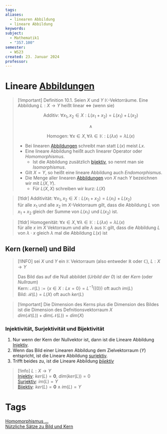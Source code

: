 ```yaml
---
tags: 
aliases:
  - linearen Abbildung
  - lineare Abbildung
keywords: 
subject:
  - Mathematik1
  - "357.100"
semester:
  - WS23
created: 23. Januar 2024
professor:
---
```

 

# Lineare [Abbildungen](Abbild.md)

> [!important] Definition 10.1. Seien $X$ und $Y$ $\mathbb{K}$-Vektorräume. Eine Abbildung $L: X \rightarrow Y$ heißt linear $\Longleftrightarrow$ (wenn sie)
>
> $$\text{Additiv: }\forall x_1, x_2 \in X: L\left(x_1+x_2\right)=L\left(x_1\right)+L\left(x_2\right)$$
>
> $$\wedge$$
>
> $$\text{Homogen: }\forall x \in X ,\forall \lambda \in \mathbb{K}: L(\lambda x)=\lambda L(x)$$
>
> - Bei linearen [Abbildungen](Abbild.md) schreibt man statt $L(x)$ meist $L x$.
> - Eine lineare Abbildung heißt auch linearer Operator oder *Homomorphismus*.
> 	- Ist die Abbildung zusätzlich [bijektiv](Abbild.md), so nennt man sie *Isomorphismus*.
> - Gilt $X=Y$, so heißt eine lineare Abbildung auch *Endomorphismus*.
> - Die Menge aller linearen [Abbildungen](Abbild.md) von $X$ nach $Y$ bezeichnen wir mit $L(X, Y)$.
> 	- Für $L(X, X)$ schreiben wir kurz: $L(X)$

> [!tldr] Additivität: $\forall x_1, x_2 \in X: L\left(x_1+x_2\right)=L\left(x_1\right)+L\left(x_2\right)$  
> für alle $x_{1}$ und alle $x_{2}$ im $X$-Vektorraum gilt, dass die Abbildung $L$ von $x_{1}+x_{2}$ gleich der Summe von $L(x_{1})$ und $L(x_{2})$ ist.

> [!tldr] Homogenität: $\forall x \in X, \forall \lambda \in \mathbb{K}: L(\lambda x)=\lambda L(x)$  
> für alle $x$ im $X$ Vektorraum und alle $\lambda$ aus $\mathbb{K}$ gilt, dass die Abbildung $L$ von $\lambda \cdot x$ gleich $\lambda$ mal die Abbildung $L(x)$ ist

## Kern (kernel) und Bild

> [!INFO] sei $X$ und $Y$ ein $\mathbb{K}$ Vektorraum (also entweder $\mathbb{R}$ oder $\mathbb{C}$), $L: X \to Y$
> 
> Das Bild das auf die Null abbildet (*Urbild der $0$*) ist der *Kern* (oder *Nullraum*)  
> Kern: $\mathcal{N}(L):=\{x \in X: L x=0\}=L^{-1}(\{0\})$ oft auch $im(L)$  
> Bild: $\mathcal{R}(L)= L(X)$ oft auch $ker(L)$

>[!important] Die Dimension des Kerns plus die Dimension des Bildes ist die Dimension des Defnitionsvektorraum $X$  
> $dim(\mathcal{R}(L))+dim(\mathcal{N}(L))=dim(X)$  

### Injektivität, Surjektivität und Bijektivität

1. Nur wenn der Kern der Nullvektor ist, dann ist die Lineare Abbildung [Injektiv](Abbild.md).
2. Wenn das Bild einer Linearen Abbildung dem Zielvektorraum ($Y$) entspricht, ist die Lineare Abbildung [surjektiv](Abbild.md).
3. Trifft beides zu, ist die Lineare Abbildung *[bijektiv](Abbild.md)* 

> [!info] $L: X \to Y$  
> [Injektiv](Abbild.md): $ker(L) = \boldsymbol{0}$, $dim(ker(L)) = 0$  
> [Surjektiv](Abbild.md): $im(L) = Y$  
> [Bijektiv](Abbild.md): $ker(L) = \boldsymbol{0} \wedge im(L) = Y$

# Tags

[Homomorphismus ...](https://www.youtube.com/watch?v=0wKsFNLR15g)  
[Nützliche Sätze zu Bild und Kern](https://www.youtube.com/watch?v=ub4hx65xpHM)